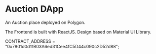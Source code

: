 # Auction DApp

An Auction place deployed on Polygon.

The Frontend is built with ReactJS. Design based on Material UI Library.

CONTRACT_ADDRESS = "0x7801d0d11B03A6ed31Cee4fC5D44c090c2D52d88";